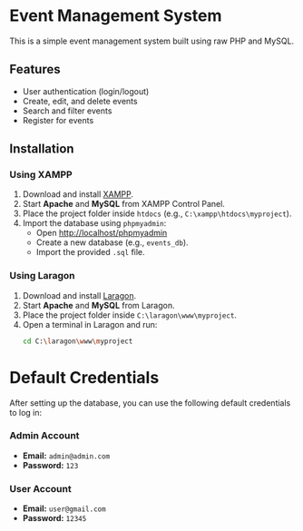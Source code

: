# Event Management System

This is a simple event management system built using raw PHP and MySQL.

## Features

- User authentication (login/logout)
- Create, edit, and delete events
- Search and filter events
- Register for events

## Installation

### Using XAMPP

1. Download and install [XAMPP](https://www.apachefriends.org/index.html).
2. Start **Apache** and **MySQL** from XAMPP Control Panel.
3. Place the project folder inside `htdocs` (e.g., `C:\xampp\htdocs\myproject`).
4. Import the database using `phpmyadmin`:
   - Open [http://localhost/phpmyadmin](http://localhost/phpmyadmin)
   - Create a new database (e.g., `events_db`).
   - Import the provided `.sql` file.

### Using Laragon

1. Download and install [Laragon](https://laragon.org/).
2. Start **Apache** and **MySQL** from Laragon.
3. Place the project folder inside `C:\laragon\www\myproject`.
4. Open a terminal in Laragon and run:
   ```sh
   cd C:\laragon\www\myproject
   ```

# Default Credentials

After setting up the database, you can use the following default credentials to log in:

### Admin Account

- **Email:** `admin@admin.com`
- **Password:** `123`

### User Account

- **Email:** `user@gmail.com`
- **Password:** `12345`
